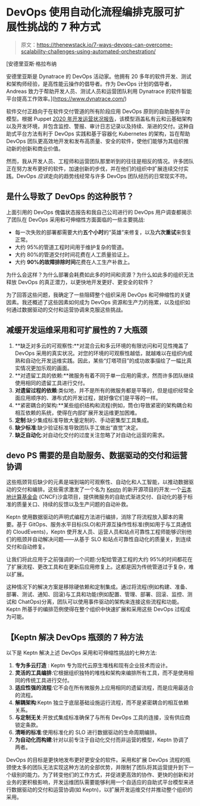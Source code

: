 # DevOps 使用自动化流程编排克服可扩展性挑战的 7 种方式

> 原文：<https://thenewstack.io/7-ways-devops-can-overcome-scalability-challenges-using-automated-orchestration/>

[](https://www.dynatrace.com/)

 [安德里亚斯·格拉布纳

安德里亚斯是 Dynatrace 的 DevOps 活动家。他拥有 20 多年的软件开发、测试和架构师经验，是高性能云操作的倡导者。作为 DevOps 计划的倡导者，Andreas 致力于帮助开发人员、测试人员和运营团队利用 Dynatrace 的软件智能平台提高工作效率。](https://www.dynatrace.com/) [](https://www.dynatrace.com/)

软件交付正趋向于在软件交付管道的所有阶段应用 DevOps 原则的自助服务平台模型。根据 Puppet [2020 年开发运营状况报告](https://puppet.com/resources/report/2020-state-of-devops-report/)，该模型涵盖私有云和云基础架构以及开发环境，并包含监控、警报、审计日志记录以及持续、渐进的交付。这种自助式平台方法有利于 DevOps 实践和基于容器化 Kubernetes 的架构，旨在帮助 DevOps 团队更高效地开发和发布高质量、安全的软件，使他们能够为其组织推动新的创新和商业价值。

然而，我从开发人员、工程师和运营团队那里听到的往往是相反的情况。许多团队正在努力发布更好的软件，加速创新的步伐，并在他们的组织中扩展连续交付实践。DevOps *应该*走向的趋势线经常与许多 DevOps 团队经历的日常现实不符。

## **是什么导致了 DevOps 的这种脱节？**

上面引用的 DevOps 傀儡状态报告和我自己公司进行的 DevOps 用户调查都揭示了团队在 DevOps 采用和可伸缩性方面面临的一些主要挑战:

*   每一次失败的部署都需要大约**五个小时**的“英雄”来修复，以及**六次重试**来恢复正常。
*   大约 95%的管道工程时间用于维护复杂的管道。
*   大约 80%的管道交付时间花费在人工质量验证上。
*   大约 **90%的故障排除时间**花费在人工生产补救上。

为什么会这样？为什么部署会耗费如此多的时间和资源？为什么如此多的组织无法释放 DevOps 的真正潜力，以更快地开发更好、更安全的软件？

为了回答这些问题，我确定了一些阻碍整个组织采用 DevOps 和可伸缩性的关键因素。我还概述了这些因素如何成为 DevOps 资源和生产力的拖累，以及组织如何通过数据驱动的交付和运营协调来克服这些挑战。

## **减缓开发运维采用和可扩展性的 7 大瓶颈**

1.  **缺乏对多云的可观察性:**对混合云和多云环境的有限访问和可见性掩盖了 DevOps 采用的真实状况。对您的环境的可观察性越低，就越难以在组织内成熟和自动化开发运维实践。因此，某些“灯塔项目”的成功故事描绘了一幅比真实情况更加乐观的画面。
2.  **对遗留工具的依赖:**微服务有着不同于单一应用的需求，然而许多团队继续使用相同的遗留工具进行交付。
3.  **对遗留过程的依赖**:类似地，并不是所有的微服务都是平等的，但是组织经常全面应用顺序的、瀑布式的开发过程，就好像它们是平等的一样。
4.  **紧密耦合的架构:**某些组织结构和流程(例如，筒仓)导致紧密的架构耦合和相互依赖的系统，使得在内部扩展开发运维更加困难。
5.  **定制**:缺少集成标准导致大量定制的、手动密集型工具集成。
6.  **缺少标准**:缺少验证标准导致团队手工做出“直觉”决定。
7.  **缺乏自动化**:对自动化交付的过度关注忽略了对自动化运营的需求。

## **devo PS 需要的是自助服务、数据驱动的交付和运营协调**

这些瓶颈背后缺少的元素是端到端的可观察性、自动化和人工智能，以推动数据驱动的交付和编排。这些需求激发了一个名为 [Keptn](https://thenewstack.io/how-keptn-automatically-configures-prometheus-ecosystems/) 的新开源项目的开发:一个[云本地计算基金会](https://cncf.io/?utm_content=inline-mention) (CNCF)沙盒项目，提供微服务的自助式渐进交付、自动化的基于标准的质量关口、持续的反馈以及生产问题的自动补救。

Keptn 使用数据驱动的声明式编程方法进行编排，消除了将流程放入脚本的需要。基于 GitOps、服务水平目标(SLO)和开源互操作性标准(例如用于与工具通信的 CloudEvents)，Keptn 使开发人员、运营人员和站点可靠性工程师能够识别他们的瓶颈并自动解决问题——从基于 SLO 和站点可靠性自动化的质量关，到连续交付和自动修复。

让我们将此应用于之前强调的一个问题:分配给管道工程的大约 95%的时间都花在了扩展流程、更改工具和在更新后应用修复上。这都是因为传统管道过于复杂，难以扩展。

这种情况下的解决方案是移除硬依赖和定制集成。通过将流程(例如构建、准备、部署、测试、通知、回滚)与工具和功能(例如配置、管理、部署、回滚、监控、测试和 ChatOps)分离，团队可以使用事件驱动的架构来连接这些流程和功能。Keptn 所基于的编排范例使得在整个组织中快速扩展和采用这些 DevOps 过程成为可能。

## 【Keptn 解决 DevOps 瓶颈的 7 种方法

以下是 Keptn 解决上述 DevOps 采用和可伸缩性挑战的七种方法:

1.  **专为多云打造** : Keptn 专为现代云原生堆栈和现有企业技术而设计。
2.  **灵活的工具编排**:它根据组织独特的堆栈和架构来编排所有工具，而不是使用相同的传统工具进行交付。
3.  **适应性强的流程**:它不会在所有微服务上应用相同的遗留流程，而是应用最适合的流程。
4.  **解耦架构**:Keptn 独立于底层基础设施运行流程，而不是紧密耦合的相互依赖关系。
5.  **与定制无关**:开放式集成标准确保了与所有 DevOps 工具的连接，没有供应商锁定条款。
6.  **清晰的标准**:使用标准化的 SLO 进行数据驱动的生命周期编排。
7.  **为自动化而构建**:针对以前专注于自动化交付而非运营的模型，Keptn 协调了两者。

DevOps 的目标是更快地发布更好更安全的软件。采用和扩展 DevOps 流程的瓶颈使太多的团队无法实现这种方法的全部优势，并限制了团队将其运营提升到下一个级别的能力。为了转变他们的工作方式，并促进更高效的协作、更快的创新和对业务的更积极影响，开发运维团队需要能够利用一个自适应的自助式平台模型来进行数据驱动的交付和运营协调(如 Keptn)，以扩展开发运维交付并推动整个组织的采用。

<svg xmlns:xlink="http://www.w3.org/1999/xlink" viewBox="0 0 68 31" version="1.1"><title>Group</title> <desc>Created with Sketch.</desc></svg>